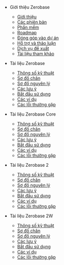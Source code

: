 - Giới thiệu Zerobase
  - [Giới thiệu](vi/introduction/introduction.md)
  - [Các phiên bản](vi/introduction/version.md)
  - [Phần mềm](vi/introduction/software.md)
  - [Roadmap](vi/introduction/roadmap.md)
  - [Đóng góp vào dự án](vi/introduction/contribution.md)
  - [Hỗ trợ và thảo luận](vi/introduction/support.md)
  - [Dịch vụ đề xuất](vi/introduction/service.md)
  - [Tài liệu tham khảo](vi/introduction/reference.md)

- Tài liệu Zerobase
  - [Thông số kỹ thuật](vi/zerobase/specs.md)
  - [Sơ đồ chân](vi/zerobase/pinout.md)
  - [Sơ đồ nguyên lý](vi/zerobase/schematic.md)
  - [Các lưu ý](vi/zerobase/notes.md)
  - [Bắt đầu sử dụng](vi/zerobase/quickstart.md)
  - [Các ví dụ](vi/zerobase/examples.md)
  - [Các lỗi thường gặp](vi/zerobase/troubleshooting.md)

- Tài liệu Zerobase Core
  - [Thông số kỹ thuật](vi/zerobase-core/specs.md)
  - [Sơ đồ chân](vi/zerobase-core/pinout.md)
  - [Sơ đồ nguyên lý](vi/zerobase-core/schematic.md)
  - [Các lưu ý](vi/zerobase-core/notes.md)
  - [Bắt đầu sử dụng](vi/zerobase-core/quickstart.md)
  - [Các ví dụ](vi/zerobase-core/examples.md)
  - [Các lỗi thường gặp](vi/zerobase-core/troubleshooting.md)

- Tài liệu Zerobase 2
  - [Thông số kỹ thuật](vi/zerobase-2/specs.md)
  - [Sơ đồ chân](vi/zerobase-2/pinout.md)
  - [Sơ đồ nguyên lý](vi/zerobase-2/schematic.md)
  - [Các lưu ý](vi/zerobase-2/notes.md)
  - [Bắt đầu sử dụng](vi/zerobase-2/quickstart.md)
  - [Các ví dụ](vi/zerobase-2/examples.md)
  - [Các lỗi thường gặp](vi/zerobase-2/troubleshooting.md)

- Tài liệu Zerobase 2W
  - [Thông số kỹ thuật](vi/zerobase-2w/specs.md)
  - [Sơ đồ chân](vi/zerobase-2w/pinout.md)
  - [Sơ đồ nguyên lý](vi/zerobase-2w/schematic.md)
  - [Các lưu ý](vi/zerobase-2w/notes.md)
  - [Bắt đầu sử dụng](vi/zerobase-2w/quickstart.md)
  - [Các ví dụ](vi/zerobase-2w/examples.md)
  - [Các lỗi thường gặp](vi/zerobase-2w/troubleshooting.md)
